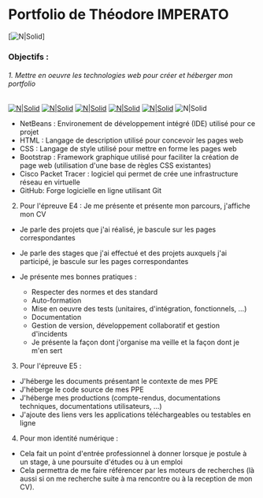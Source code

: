 # Portfolio de Théodore IMPERATO
[![N|Solid](https://imgur.com/46EkUCg.png)]
### Objectifs :
###### 1. Mettre en oeuvre les technologies web pour créer et héberger mon portfolio

 [![N|Solid](https://imgur.com/eExJeiK.png)](https://netbeans.apache.org/) [![N|Solid](https://imgur.com/8UhUYoD.png)](https://developer.mozilla.org/fr/docs/Web/HTML) [![N|Solid](https://imgur.com/nbpyd1P.png)](https://developer.mozilla.org/fr/docs/Web/CSS) [![N|Solid](https://imgur.com/keqgrtE.png)](https://getbootstrap.com/)       [![N|Solid](https://imgur.com/xvHGAvT.png)](https://www.cisco.com/c/fr_fr/index.html)  ![N|Solid](https://i.imgur.com/hd9hxpW.png)

- NetBeans : Environement de développement intégré (IDE) utilisé pour ce projet
- HTML : Langage de description utilisé pour concevoir les pages web
- CSS : Langage de style utilisé pour mettre en forme les pages web
- Bootstrap : Framework graphique utilisé pour faciliter la création de page web (utilisation d'une base de règles CSS existantes)
- Cisco Packet Tracer : logiciel qui permet de crée une infrastructure réseau en virtuelle
- GitHub: Forge logicielle en ligne utilisant Git
2. Pour l'épreuve E4 :
Je me présente et présente mon parcours, j'affiche mon CV
- Je parle des projets que j'ai réalisé, je bascule sur les pages correspondantes
- Je parle des stages que j'ai effectué et des projets auxquels j'ai participé, je bascule sur les pages correspondantes
- Je présente mes bonnes pratiques :

    - Respecter des normes et des standard
    - Auto-formation
    - Mise en oeuvre des tests (unitaires, d'intégration, fonctionnels, ...)
    - Documentation
    - Gestion de version, développement collaboratif et gestion d'incidents
    - Je présente la façon dont j'organise ma veille et la façon dont je m'en sert

3. Pour l'épreuve E5 :
- J'héberge les documents présentant le contexte de mes PPE
- J'héberge le code source de mes PPE
- J'héberge mes productions (compte-rendus, documentations techniques, documentations utilisateurs, ...)
- J'ajoute des liens vers les applications téléchargeables ou testables en ligne
4. Pour mon identité numérique :

- Cela fait un point d'entrée professionnel à donner lorsque je postule à un stage, à une poursuite d'études ou à un emploi
- Cela permettra de me faire référencer par les moteurs de recherches (là aussi si on me recherche suite à ma rencontre ou à la reception de mon CV).
